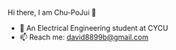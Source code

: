 Hi there, I am Chu-PoJui 👋
* 🏫 An Electrical Engineering student at CYCU  
* 📫 Reach me: [david8899b@gmail.com](mailto:david8899b@gmail.com)  
